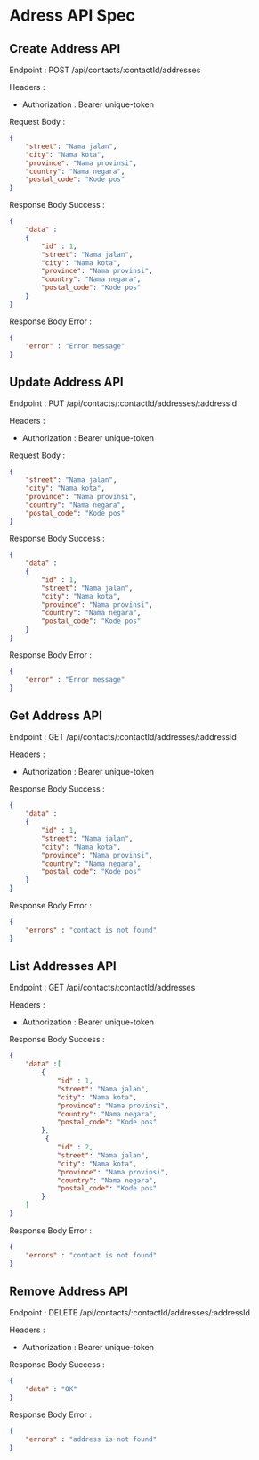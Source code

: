 # Adress API Spec

## Create Address API

Endpoint : POST /api/contacts/:contactId/addresses

Headers : 
- Authorization : Bearer unique-token

Request Body :

```json
{
    "street": "Nama jalan",
    "city": "Nama kota",
    "province": "Nama provinsi",
    "country": "Nama negara",
    "postal_code": "Kode pos"
}
```

Response Body Success :

```json
{
    "data" :
    {
        "id" : 1,
        "street": "Nama jalan",
        "city": "Nama kota",
        "province": "Nama provinsi",
        "country": "Nama negara",
        "postal_code": "Kode pos"
    }
}
```

Response Body Error : 

```json
{
    "error" : "Error message"
}
```


## Update Address API

Endpoint : PUT /api/contacts/:contactId/addresses/:addressId

Headers : 
- Authorization : Bearer unique-token

Request Body :

```json
{
    "street": "Nama jalan",
    "city": "Nama kota",
    "province": "Nama provinsi",
    "country": "Nama negara",
    "postal_code": "Kode pos"
}
```

Response Body Success :

```json
{
    "data" :
    {
        "id" : 1,
        "street": "Nama jalan",
        "city": "Nama kota",
        "province": "Nama provinsi",
        "country": "Nama negara",
        "postal_code": "Kode pos"
    }
}
```

Response Body Error : 

```json
{
    "error" : "Error message"
}
```


## Get Address API

Endpoint : GET /api/contacts/:contactId/addresses/:addressId

Headers : 
- Authorization : Bearer unique-token


Response Body Success :

```json
{
    "data" :
    {
        "id" : 1,
        "street": "Nama jalan",
        "city": "Nama kota",
        "province": "Nama provinsi",
        "country": "Nama negara",
        "postal_code": "Kode pos"
    }
}
```

Response Body Error : 

```json
{
    "errors" : "contact is not found"
}
```


## List Addresses API

Endpoint : GET /api/contacts/:contactId/addresses

Headers : 
- Authorization : Bearer unique-token


Response Body Success :

```json 
{
    "data" :[
        {
            "id" : 1,
            "street": "Nama jalan",
            "city": "Nama kota",
            "province": "Nama provinsi",
            "country": "Nama negara",
            "postal_code": "Kode pos"
        },
         {
            "id" : 2,
            "street": "Nama jalan",
            "city": "Nama kota",
            "province": "Nama provinsi",
            "country": "Nama negara",
            "postal_code": "Kode pos"
        }
    ]
}
```

Response Body Error : 

```json
{
    "errors" : "contact is not found"
}
```


## Remove Address API

Endpoint : DELETE /api/contacts/:contactId/addresses/:addressId

Headers : 
- Authorization : Bearer unique-token


Response Body Success :

```json
{
    "data" : "OK"
}
```

Response Body Error : 

```json
{
    "errors" : "address is not found"
}
```